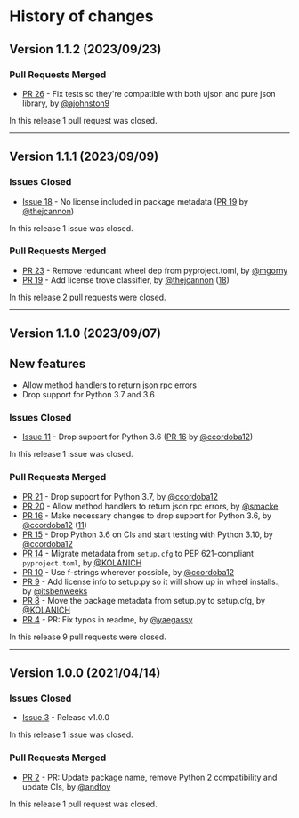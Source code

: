 # History of changes

## Version 1.1.2 (2023/09/23)

### Pull Requests Merged

* [PR 26](https://github.com/python-lsp/python-lsp-jsonrpc/pull/26) - Fix tests so they're compatible with both ujson and pure json library, by [@ajohnston9](https://github.com/ajohnston9)

In this release 1 pull request was closed.

----

## Version 1.1.1 (2023/09/09)

### Issues Closed

* [Issue 18](https://github.com/python-lsp/python-lsp-jsonrpc/issues/18) - No license included in package metadata ([PR 19](https://github.com/python-lsp/python-lsp-jsonrpc/pull/19) by [@thejcannon](https://github.com/thejcannon))

In this release 1 issue was closed.

### Pull Requests Merged

* [PR 23](https://github.com/python-lsp/python-lsp-jsonrpc/pull/23) - Remove redundant wheel dep from pyproject.toml, by [@mgorny](https://github.com/mgorny)
* [PR 19](https://github.com/python-lsp/python-lsp-jsonrpc/pull/19) - Add license trove classifier, by [@thejcannon](https://github.com/thejcannon) ([18](https://github.com/python-lsp/python-lsp-jsonrpc/issues/18))

In this release 2 pull requests were closed.

----

## Version 1.1.0 (2023/09/07)

## New features

* Allow method handlers to return json rpc errors
* Drop support for Python 3.7 and 3.6

### Issues Closed

* [Issue 11](https://github.com/python-lsp/python-lsp-jsonrpc/issues/11) - Drop support for Python 3.6 ([PR 16](https://github.com/python-lsp/python-lsp-jsonrpc/pull/16) by [@ccordoba12](https://github.com/ccordoba12))

In this release 1 issue was closed.

### Pull Requests Merged

* [PR 21](https://github.com/python-lsp/python-lsp-jsonrpc/pull/21) - Drop support for Python 3.7, by [@ccordoba12](https://github.com/ccordoba12)
* [PR 20](https://github.com/python-lsp/python-lsp-jsonrpc/pull/20) - Allow method handlers to return json rpc errors, by [@smacke](https://github.com/smacke)
* [PR 16](https://github.com/python-lsp/python-lsp-jsonrpc/pull/16) - Make necessary changes to drop support for Python 3.6, by [@ccordoba12](https://github.com/ccordoba12) ([11](https://github.com/python-lsp/python-lsp-jsonrpc/issues/11))
* [PR 15](https://github.com/python-lsp/python-lsp-jsonrpc/pull/15) - Drop Python 3.6 on CIs and start testing with Python 3.10, by [@ccordoba12](https://github.com/ccordoba12)
* [PR 14](https://github.com/python-lsp/python-lsp-jsonrpc/pull/14) - Migrate metadata from `setup.cfg` to PEP 621-compliant `pyproject.toml`, by [@KOLANICH](https://github.com/KOLANICH)
* [PR 10](https://github.com/python-lsp/python-lsp-jsonrpc/pull/10) - Use f-strings wherever possible, by [@ccordoba12](https://github.com/ccordoba12)
* [PR 9](https://github.com/python-lsp/python-lsp-jsonrpc/pull/9) - Add license info to setup.py so it will show up in wheel installs., by [@itsbenweeks](https://github.com/itsbenweeks)
* [PR 8](https://github.com/python-lsp/python-lsp-jsonrpc/pull/8) - Move the package metadata from setup.py to setup.cfg, by [@KOLANICH](https://github.com/KOLANICH)
* [PR 4](https://github.com/python-lsp/python-lsp-jsonrpc/pull/4) - PR: Fix typos in readme, by [@yaegassy](https://github.com/yaegassy)

In this release 9 pull requests were closed.

----

## Version 1.0.0 (2021/04/14)

### Issues Closed

* [Issue 3](https://github.com/python-lsp/python-lsp-jsonrpc/issues/3) - Release v1.0.0

In this release 1 issue was closed.

### Pull Requests Merged

* [PR 2](https://github.com/python-lsp/python-lsp-jsonrpc/pull/2) - PR: Update package name, remove Python 2 compatibility and update CIs, by [@andfoy](https://github.com/andfoy)

In this release 1 pull request was closed.
